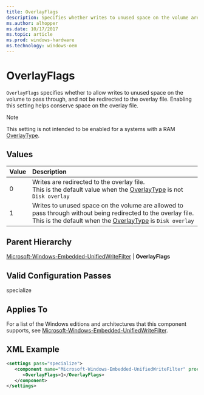 ```yaml
---
title: OverlayFlags
description: Specifies whether writes to unused space on the volume are allowed to pass through without being redirected to the overlay file
ms.author: alhopper
ms.date: 10/17/2017
ms.topic: article
ms.prod: windows-hardware
ms.technology: windows-oem
---
```

# OverlayFlags

`OverlayFlags` specifies whether to allow writes to unused space on the volume to pass through, and not be redirected to the overlay file. Enabling this setting helps conserve space on the overlay file.

> [!Note]
> This setting is not intended to be enabled for a systems with a RAM [OverlayType](microsoft-windows-embedded-unifiedwritefilter-overlaytype.md).

## Values

| Value      | Description                                                       |
|:-----------|:------------------------------------------------------------------|
| 0          | Writes are redirected to the overlay file. <br/>This is the default value when the [OverlayType](microsoft-windows-embedded-unifiedwritefilter-overlaytype.md) is not `Disk overlay`     |
| 1          | Writes to unused space on the volume are allowed to pass through without being redirected to the overlay file. <br/>This is the default when the [OverlayType](microsoft-windows-embedded-unifiedwritefilter-overlaytype.md) is `Disk overlay`    |

## Parent Hierarchy

[Microsoft-Windows-Embedded-UnifiedWriteFilter](microsoft-windows-embedded-unifiedwritefilter.md) | **OverlayFlags**

## Valid Configuration Passes

specialize

## Applies To

For a list of the Windows editions and architectures that this component supports, see [Microsoft-Windows-Embedded-UnifiedWriteFilter](microsoft-windows-embedded-unifiedwritefilter.md).

## XML Example

```XML
<settings pass="specialize">
   <component name="Microsoft-Windows-Embedded-UnifiedWriteFilter" processorArchitecture="amd64" publicKeyToken="31bf3856ad364e35" language="neutral" versionScope="NonSxS" xmlns:wcm="http://schemas.microsoft.com/WMIConfig/2002/State" xmlns:xsi="http://www.w3.org/2001/XMLSchema-instance">
      <OverlayFlags>1</OverlayFlags>
   </component>
</settings>
```